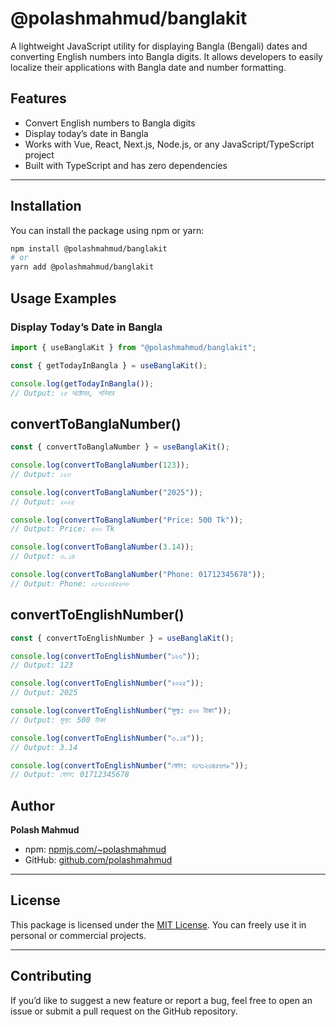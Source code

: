 # @polashmahmud/banglakit

A lightweight JavaScript utility for displaying Bangla (Bengali) dates and converting English numbers into Bangla digits.
It allows developers to easily localize their applications with Bangla date and number formatting.

## Features

- Convert English numbers to Bangla digits
- Display today’s date in Bangla
- Works with Vue, React, Next.js, Node.js, or any JavaScript/TypeScript project
- Built with TypeScript and has zero dependencies

---

## Installation

You can install the package using npm or yarn:

```bash
npm install @polashmahmud/banglakit
# or
yarn add @polashmahmud/banglakit
```

## Usage Examples

### Display Today’s Date in Bangla

```ts
import { useBanglaKit } from "@polashmahmud/banglakit";

const { getTodayInBangla } = useBanglaKit();

console.log(getTodayInBangla());
// Output: ২৫ অক্টোবর, শনিবার
```

## **convertToBanglaNumber()**

```ts
const { convertToBanglaNumber } = useBanglaKit();

console.log(convertToBanglaNumber(123));
// Output: ১২৩

console.log(convertToBanglaNumber("2025"));
// Output: ২০২৫

console.log(convertToBanglaNumber("Price: 500 Tk"));
// Output: Price: ৫০০ Tk

console.log(convertToBanglaNumber(3.14));
// Output: ৩.১৪

console.log(convertToBanglaNumber("Phone: 01712345678"));
// Output: Phone: ০১৭১২৩৪৫৬৭৮
```

## **convertToEnglishNumber()**

```ts
const { convertToEnglishNumber } = useBanglaKit();

console.log(convertToEnglishNumber("১২৩"));
// Output: 123

console.log(convertToEnglishNumber("২০২৫"));
// Output: 2025

console.log(convertToEnglishNumber("মূল্য: ৫০০ টাকা"));
// Output: মূল্য: 500 টাকা

console.log(convertToEnglishNumber("৩.১৪"));
// Output: 3.14

console.log(convertToEnglishNumber("ফোন: ০১৭১২৩৪৫৬৭৮"));
// Output: ফোন: 01712345678
```

## Author

**Polash Mahmud**

- npm: [npmjs.com/~polashmahmud](https://www.npmjs.com/~polashmahmud)
- GitHub: [github.com/polashmahmud](https://github.com/polashmahmud)

---

## License

This package is licensed under the [MIT License](./LICENSE).
You can freely use it in personal or commercial projects.

---

## Contributing

If you’d like to suggest a new feature or report a bug, feel free to open an issue or submit a pull request on the GitHub repository.
